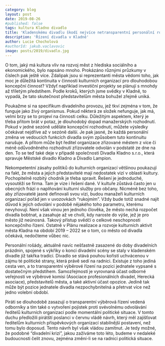 ```yaml
---
category: blog
layout: post
date: 2019-08-26
#published: false
tags: kultura Kladno divadlo
title: 'Kladenskému divadlu škodí nejvíce netransparentní personální rošády a nekoncepční přístup ze strany města'
description: 'Řízení divadla v Kladně'
author: Lucie Chocholová
#authorId: jakub.vaclavovic
image: posts/2019/divadlo.jpg
---
```


O tom, jaký má kultura vliv na rozvoj měst z hlediska sociálního a ekonomického, bylo napsáno mnoho. Prokázáno různými průzkumy v číslech pak ještě více. Zdalipak jsou si reprezentanti města vědomi toho, jak moc je důležitá kontinuita v činnosti kulturních organizací pro dlouhodobou koncepční činnost? Vždyť například investiční projekty se plánují s mnohdy až tříletým předstihem. Podle kroků, kterých jsme svědky v Kladně, to vypadá, že tato skutečnost představitelům města bohužel zřejmě uniká. 

Poukažme si na specifikum divadelního provozu, jež tkví zejména v tom, že funguje jako živý organismus. Pokud některá ze složek nefunguje, jak má, velmi brzy se to projeví na činnosti celku. Důležitým aspektem, který je třeba přitom brát v potaz, je dlouhodobý dopad manažerských rozhodnutí. Pokud v jedné sezóně uděláte koncepční rozhodnutí, můžete výsledky očekávat nejdříve až v sezóně další. Je pak jasné, že každá personální změna ve vedoucích funkcích divadla svým způsobem tuto kontinuitu narušuje. A přitom  může být ředitel organizace zřizované městem z více či méně odůvodněného rozhodnutí zřizovatele odvolán v podstatě ze dne na den. To se teď také deje v případě společnosti Divadla Kladno s.r.o., která spravuje Městské divadlo Kladno a Divadlo Lampion.

Nekompetentní zásahy politiků do kulturních organizací většinou poukazují na fakt, že města a jejich představitelé mají nedostatek vizí v oblasti kultury. Pochopitelně rozbitý chodník je třeba spravit. Řešení je jednoduché, vysoutěží se firma. Tam je vize i řešení dané. V kultuře zůstává často jen u obecných frází o naplňování kulturní služby pro občany. Nicméně bez toho, aby zřizovatelé jasně definovali svou vizi, budou manažeři kulturních organizací pořád jen v uvozovkách “rukojmím”. Vždy bude totiž snadné najít důvod k jejich odvolání v podobě nějakého toho parametru, kterému nevyhovují. Není však vinou jen jednoho člověka, že město nechá rozpočet divadla bobtnat, a zasahuje až ve chvíli, kdy naroste do výše, jež je pro město již neúnosná. Takový přístup svědčí o celkové neschopnosti koncepčního řízení. Ostatně v Plánu realizace a rozvoje kulturních aktivit města Kladna na období 2019 – 2022 se o tom, co město od divadla očekává, nedočteme vůbec nic.

Personální rošády, aktuálně navíc nešťastně zasazené do doby divadelních prázdnin, spojené s výkřiky o konci divadelní scény se staly v kladenském divadle již takřka tradicí. Divadlo se stává pouhou kořistí uchvácenou v zájmu té politické strany, která právě sedí na radnici. Existuje z toho jediná cesta ven, a to transparentní výběrové řízení na pozici jednatele vypsané s dostatečným předstihem. Samozřejmostí je vyrovnaná účast odborné veřejnosti ve výběrové komisi (Asociace profesionálních divadel, Herecká asociace), představitelů města, a také aktivní účast opozice. Jedině tak může být pozice jednatele divadla nezpochybnitelná a přetrvat více než jedno volební období. 

Piráti se dlouhodobě zasazují o transparentní výběrová řízení vedená odborníky a tím také o vytvoření pojistek proti svévolnému odvolávání ředitelů kulturních organizací podle momentální politické situace. V tomto duchu předložili pirátští poslanci v červnu vládě návrh, který měl zajišťovat ředitelům kulturních příspěvkových organizací stabilnější postavení, než tomu bylo doposud. Tento návrh byl však vládou zamítnut. Je tedy možné, že podobné “divadelní krizi”, jakou zažíváme toto léto, budeme v nedaleké budoucnosti čelit znovu, zejména změní-li se na radnici politická situace. 
